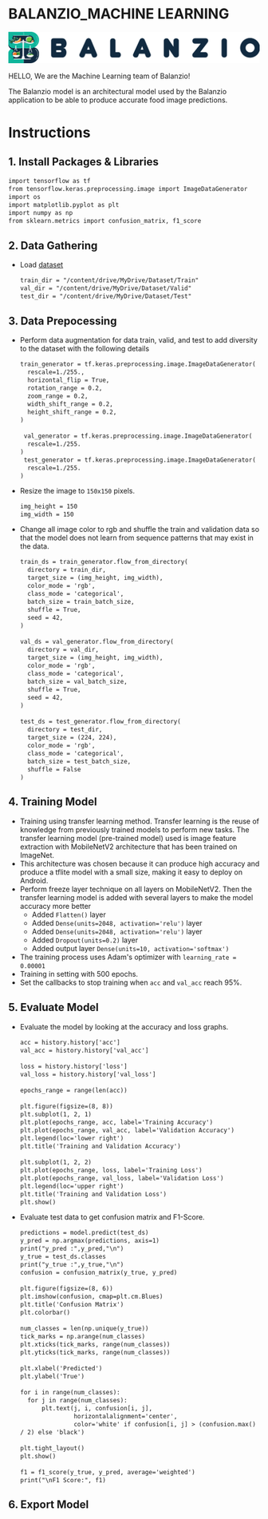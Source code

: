 # BALANZIO_MACHINE LEARNING 
![Balanzio](https://github.com/ndikrp/Balanzio/blob/2fbd99f001acf4ae1090a2943bb85a5d47ceec78/assets/balanzio-datar.png)

HELLO, We are the Machine Learning team of Balanzio!

The Balanzio model is an architectural model used by the Balanzio application to be able to produce accurate food image predictions.

# Instructions
## 1. Install Packages & Libraries
 ```
import tensorflow as tf
from tensorflow.keras.preprocessing.image import ImageDataGenerator
import os
import matplotlib.pyplot as plt
import numpy as np
from sklearn.metrics import confusion_matrix, f1_score
  ```
## 2. Data Gathering
- Load [dataset](https://drive.google.com/drive/folders/14UEZ12_-2ohkbi6r8T6aE0cLlHbhgeLP?usp=drive_link)
  ```
  train_dir = "/content/drive/MyDrive/Dataset/Train"
  val_dir = "/content/drive/MyDrive/Dataset/Valid"
  test_dir = "/content/drive/MyDrive/Dataset/Test"
  ```
## 3. Data Prepocessing
- Perform data augmentation for data train, valid, and test to add diversity to the dataset with the following details
  ```
  train_generator = tf.keras.preprocessing.image.ImageDataGenerator(
    rescale=1./255.,
    horizontal_flip = True,
    rotation_range = 0.2,
    zoom_range = 0.2,
    width_shift_range = 0.2,
    height_shift_range = 0.2,
  )

   val_generator = tf.keras.preprocessing.image.ImageDataGenerator(
    rescale=1./255.
  )
   test_generator = tf.keras.preprocessing.image.ImageDataGenerator(
    rescale=1./255.
  )
  ```
- Resize the image to `150x150` pixels.
  ```
  img_height = 150
  img_width = 150
  ```
- Change all image color to rgb and shuffle the train and validation data so that the model does not learn from sequence patterns that may exist in the data.
  ```
  train_ds = train_generator.flow_from_directory(
    directory = train_dir,
    target_size = (img_height, img_width),
    color_mode = 'rgb',
    class_mode = 'categorical',
    batch_size = train_batch_size,
    shuffle = True,
    seed = 42,
  )

  val_ds = val_generator.flow_from_directory(
    directory = val_dir,
    target_size = (img_height, img_width),
    color_mode = 'rgb',
    class_mode = 'categorical',
    batch_size = val_batch_size,
    shuffle = True,
    seed = 42,
  )

  test_ds = test_generator.flow_from_directory(
    directory = test_dir,
    target_size = (224, 224),
    color_mode = 'rgb',
    class_mode = 'categorical',
    batch_size = test_batch_size,
    shuffle = False
  )
  ```
## 4. Training Model
- Training using transfer learning method. Transfer learning is the reuse of knowledge from previously trained models to perform new tasks. The transfer learning model (pre-trained model) used is image feature extraction with MobileNetV2 architecture that has been trained on ImageNet.
- This architecture was chosen because it can produce high accuracy and produce a tflite model with a small size, making it easy to deploy on Android.
- Perform freeze layer technique on all layers on MobileNetV2. Then the transfer learning model is added with several layers to make the model accuracy more better
   * Added ```Flatten()``` layer
   * Added ```Dense(units=2048, activation='relu')``` layer
   * Added ```Dense(units=2048, activation='relu')``` layer
   * Added ```Dropout(units=0.2)``` layer
   * Added output layer ```Dense(units=10, activation='softmax')```
- The training process uses Adam's optimizer with ```learning_rate = 0.00001```
- Training in setting with 500 epochs.
- Set the callbacks to stop training when ```acc``` and ```val_acc``` reach 95%.
  
## 5. Evaluate Model
- Evaluate the model by looking at the accuracy and loss graphs.
  ```
  acc = history.history['acc']
  val_acc = history.history['val_acc']

  loss = history.history['loss']
  val_loss = history.history['val_loss']

  epochs_range = range(len(acc))

  plt.figure(figsize=(8, 8))
  plt.subplot(1, 2, 1)
  plt.plot(epochs_range, acc, label='Training Accuracy')
  plt.plot(epochs_range, val_acc, label='Validation Accuracy')
  plt.legend(loc='lower right')
  plt.title('Training and Validation Accuracy')

  plt.subplot(1, 2, 2)
  plt.plot(epochs_range, loss, label='Training Loss')
  plt.plot(epochs_range, val_loss, label='Validation Loss')
  plt.legend(loc='upper right')
  plt.title('Training and Validation Loss')
  plt.show()
  ``` 
- Evaluate test data to get confusion matrix and F1-Score.
  ```
  predictions = model.predict(test_ds)
  y_pred = np.argmax(predictions, axis=1)
  print("y_pred :",y_pred,"\n")
  y_true = test_ds.classes
  print("y_true :",y_true,"\n")
  confusion = confusion_matrix(y_true, y_pred)
  
  plt.figure(figsize=(8, 6))
  plt.imshow(confusion, cmap=plt.cm.Blues)
  plt.title('Confusion Matrix')
  plt.colorbar()

  num_classes = len(np.unique(y_true))
  tick_marks = np.arange(num_classes)
  plt.xticks(tick_marks, range(num_classes))
  plt.yticks(tick_marks, range(num_classes))

  plt.xlabel('Predicted')
  plt.ylabel('True')

  for i in range(num_classes):
    for j in range(num_classes):
        plt.text(j, i, confusion[i, j],
                 horizontalalignment='center',
                 color='white' if confusion[i, j] > (confusion.max() / 2) else 'black')

  plt.tight_layout()
  plt.show()

  f1 = f1_score(y_true, y_pred, average='weighted')
  print("\nF1 Score:", f1)
  ``` 
## 6. Export Model
